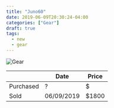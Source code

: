 ```yaml
---
title: "Juno60"
date: 2019-06-09T20:30:24-04:00
categories: ["Gear"]
draft: true
tags:
  - new
  - gear
---
```



![Gear](/gear/juno60/images/gear.png)


|   | Date | Price |
| - | ---- | ----- |
|Purchased| ? | $ |
|Sold| 06/09/2019 | $1800 |

